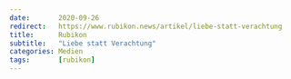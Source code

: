 ```yaml
---
date:       2020-09-26
redirect:   https://www.rubikon.news/artikel/liebe-statt-verachtung
title:      Rubikon
subtitle:   "Liebe statt Verachtung"
categories: Medien
tags:       [rubikon]
---
```

